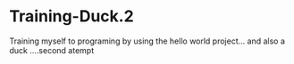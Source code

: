 # Training-Duck.2
Training myself to programing by using the hello world project... and also a duck ....second atempt
